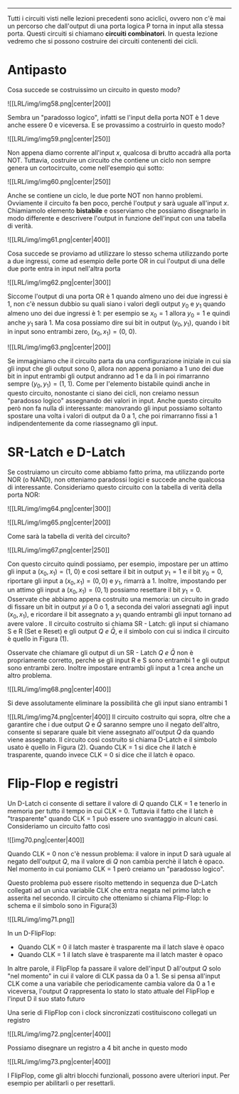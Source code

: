 ----
Tutti i circuiti visti nelle lezioni precedenti sono aciclici, ovvero non c'è mai un percorso che dall'output di una porta logica P torna in input alla stessa porta. Questi circuiti si chiamano **circuiti combinatori**. In questa lezione vedremo che si possono costruire dei circuiti contenenti dei cicli.

# Antipasto
Cosa succede se costruissimo un circuito in questo modo?

![[LRL/img/img58.png|center|200]]

Sembra un "paradosso logico", infatti se l'input della porta NOT è 1 deve anche essere 0 e viceversa. E se provassimo a costruirlo in questo modo?

![[LRL/img/img59.png|center|250]]

Non appena diamo corrente all'input $x$, qualcosa di brutto accadrà alla porta NOT. Tuttavia, costruire un circuito che contiene un ciclo non sempre genera un cortocircuito, come nell'esempio qui sotto: 

![[LRL/img/img60.png|center|250]]

Anche se contiene un ciclo, le due porte NOT non hanno problemi. Ovviamente il circuito fa ben poco, perché l'output $y$ sarà uguale all'input $x$. Chiamiamolo elemento **bistabile** e osserviamo che possiamo disegnarlo in modo differente e descrivere l'output in funzione dell'input con una tabella di verità.

![[LRL/img/img61.png|center|400]]

Cosa succede se proviamo ad utilizzare lo stesso schema utilizzando porte a due ingressi, come ad esempio delle porte OR in cui l'output di una delle due porte entra in input nell'altra porta

![[LRL/img/img62.png|center|300]]

Siccome l'output di una porta OR è 1 quando almeno uno dei due ingressi è 1, non c'è nessun dubbio su quali siano i valori degli output $y_0$ e $y_1$ quando almeno uno dei due ingressi è 1: per esempio se $x_{0}=1$ allora $y_{0}=1$ e quindi anche $y_{1}$ sarà 1. Ma cosa possiamo dire sui bit in output $(y_{0},y_{1})$, quando i bit in input sono entrambi zero, $(x_{0},x_{1})=(0,\: 0)$.

![[LRL/img/img63.png|center|200]]

Se immaginiamo che il circuito parta da una configurazione iniziale in cui sia gli input che gli output sono 0, allora non appena poniamo a 1 uno dei due bit in input entrambi gli output andranno ad 1 e da lì in poi rimarranno sempre $(y_{0}, y_{1})=(1,\:1)$.
Come per l'elemento bistabile quindi anche in questo circuito, nonostante ci siano dei cicli, non creiamo nessun "paradosso logico" assegnando dei valori in input. Anche questo circuito però non fa nulla di interessante: manovrando gli input possiamo soltanto spostare una volta i valori di output da 0 a 1, che poi rimarranno fissi a 1 indipendentemente da come riassegnamo gli input.

# SR-Latch e D-Latch
Se costruiamo un circuito come abbiamo fatto prima, ma utilizzando porte NOR (o NAND), non otteniamo paradossi logici e succede anche qualcosa di interessante.
Consideriamo questo circuito con la tabella di verità della porta NOR:

![[LRL/img/img64.png|center|300]]

![[LRL/img/img65.png|center|200]]

Come sarà la tabella di verità del circuito?

![[LRL/img/img67.png|center|250]]

Con questo circuito quindi possiamo, per esempio, impostare per un attimo gli input a $(x_{0}, x_{1})=(1,\:0)$ e così settare il bit in output $y_{1}=1$ e il bit $y_{0}= 0$, riportare gli input a $(x_{0},x_{1})= (0,0)$ e $y_{1}$, rimarrà a 1.
Inoltre, impostando per un attimo gli input a $(x_{0}, x_{1})=(0,1)$ possiamo resettare il bit $y_{1} = 0$.
Osservate che abbiamo  appena costruito una memoria: un circuito in grado di fissare un bit in output $yi$ a 0 o 1, a seconda dei valori assegnati agli input $(x_{0}, x_{1})$, e ricordare il bit assegnato a $y_{1}$ quando entrambi gli input tornano ad avere valore .
Il circuito costruito si chiama SR - Latch: gli input si chiamano S e R (Set e Reset) e gli output $Q \ e \ \bar Q$, e il simbolo con cui si indica il circuito è quello in Figura (1).

Osservate che chiamare gli output di un SR - Latch $Q  \ e \ \bar Q$ non è propriamente corretto, perchè se gli input R e S sono entrambi 1 e gli output sono entrambi zero. Inoltre impostare entrambi gli input a 1 crea anche un altro problema.

![[LRL/img/img68.png|center|400]]

Si deve assolutamente eliminare la possibilità che gli input siano entrambi 1

![[LRL/img/img74.png|center|400]]
Il circuito costruito qui sopra, oltre che a garantire che i due output $Q$ e $\bar Q$ saranno sempre uno il negato dell'altro, consente si separare quale bit viene assegnato all'output $Q$ da quando viene assegnato.
Il circuito così costruito si chiama D-Latch e il simbolo usato è quello in Figura (2).
Quando CLK = 1 si dice che il latch è trasparente, quando invece CLK = 0 si dice che il latch è opaco.

# Flip-Flop e registri
Un D-Latch ci consente di settare il valore di $Q$ quando CLK = 1 e tenerlo in memoria per tutto il tempo in cui CLK = 0. Tuttavia il fatto che il latch è "trasparente" quando CLK = 1 può essere uno svantaggio in alcuni casi. Consideriamo un circuito fatto così

![[img70.png|center|400]]

Quando CLK = 0 non c'è nessun problema: il valore in input D sarà uguale al negato dell'output $Q$, ma il valore di $Q$ non cambia perchè il latch è opaco. Nel momento in cui poniamo CLK = 1 però creiamo un "paradosso logico".

Questo problema può essere risolto mettendo in sequenza due D-Latch collegati ad un unica variabile CLK che entra negata nel primo latch e asserita nel secondo. Il circuito che otteniamo si chiama Flip-Flop: lo schema e il simbolo sono in Figura(3)

![[LRL/img/img71.png]]

In un D-FlipFlop:
- Quando CLK = 0 il latch master è trasparente ma il latch slave è opaco
- Quando CLK = 1 il latch slave è trasparente ma il latch master è opaco

In altre parole, il FlipFlop fa passare il valore dell'input D all'output $Q$ solo "nel momento" in cui il valore di CLK passa da 0 a 1.
Se si pensa all'input CLK come a una variabile che periodicamente cambia valore da 0 a 1 e viceversa, l'output $Q$ rappresenta lo stato lo stato attuale del FlipFlop e l'input D il suo stato futuro

Una serie di FlipFlop con i clock sincronizzati costituiscono collegati un registro

![[LRL/img/img72.png|center|400]]

Possiamo disegnare un registro a 4 bit anche in questo modo

![[LRL/img/img73.png|center|400]]

I FlipFlop, come gli altri blocchi funzionali, possono avere ulteriori input. Per esempio per abilitarli o per resettarli.